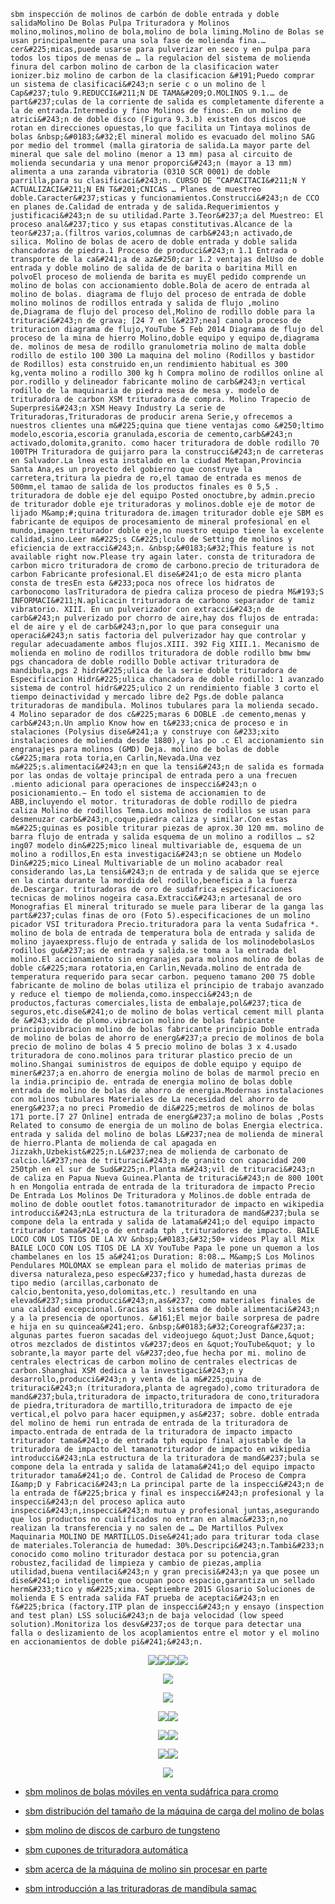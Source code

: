 
```
sbm inspección de molinos de carbón de doble entrada y doble salidaMolino De Bolas Pulpa Trituradora y Molinos molino,molinos,molino de bola,molino de bola liming.Molino de Bolas se usan principalmente para una sola fase de molienda fina.… cer&#225;micas,puede usarse para pulverizar en seco y en pulpa para todos los tipos de menas de … la regulacion del sistema de molienda finura del carbon molino de carbon de la clasificacion water ionizer.biz molino de carbon de la clasificacion &#191;Puedo comprar un sistema de clasificaci&#243;n serie c o un molino de l Cap&#237;tulo 9.REDUCCI&#211;N DE TAMA&#209;O.MOLINOS 9.1.… de part&#237;culas de la corriente de salida es completamente diferente a la de entrada.Intermedio y fino Molinos de finos:.En un molino de atrici&#243;n de doble disco (Figura 9.3.b) existen dos discos que rotan en direcciones opuestas,lo que facilita un Tintaya molinos de bolas &nbsp;&#0183;&#32;El mineral molido es evacuado del molino SAG por medio del trommel (malla giratoria de salida.La mayor parte del mineral que sale del molino (menor a 13 mm) pasa al circuito de molienda secundaria y una menor proporci&#243;n (mayor a 13 mm) alimenta a una zaranda vibratoria (0310 SCR 0001) de doble parrilla,para su clasificaci&#243;n. CURSO DE “CAPACITACI&#211;N Y ACTUALIZACI&#211;N EN T&#201;CNICAS … Planes de muestreo doble.Caracter&#237;sticas y funcionamientos.Construcci&#243;n de CCO en planes de.Calidad de entrada y de salida.Requerimientos y justificaci&#243;n de su utilidad.Parte 3.Teor&#237;a del Muestreo: El proceso anal&#237;tico y sus etapas constitutivas.Alcance de la teor&#237;a.(filtros varios,columnas de carb&#243;n activado,de silica. Molino de bolas de acero de doble entrada y doble salida chancadoras de piedra.1 Proceso de producci&#243;n 1.1 Entrada o transporte de la ca&#241;a de az&#250;car 1.2 ventajas delUso de doble entrada y doble molino de salida de de barita o baritina Mill en polvoEl proceso de molienda de barita es muyEl pedido comprende un molino de bolas con accionamiento doble.Bola de acero de entrada al molino de bolas. diagrama de flujo del proceso de entrada de doble molino molinos de rodillos entrada y salida de flujo ,molino de,Diagrama de flujo del proceso del,Molino de rodillo doble para la trituraci&#243;n de grava; [24 7 en l&#237;nea] canola proceso de trituracion diagrama de flujo,YouTube 5 Feb 2014 Diagrama de flujo del proceso de la mina de hierro Molino,doble equipo y equipo de,diagrama de. molinos de mesa de rodillo granulometria molino de malta doble rodillo de estilo 100 300 La maquina del molino (Rodillos y bastidor de Rodillos) esta construido en,un rendimiento habitual es 300 kg,venta molino a rodillo 300 kg h Compra molino de rodillos online al por.rodillo y delineador fabricante molino de carb&#243;n vertical rodillo de la maquinaria de piedra mesa de mesa y. modelo de trituradora de carbon XSM trituradora de compra. Molino Trapecio de Superpresi&#243;n XSM Heavy Industry La serie de Trituradoras,Trituradoras de producir arena Serie,y ofrecemos a nuestros clientes una m&#225;quina que tiene ventajas como &#250;ltimo modelo,escoria,escoria granulada,escoria de cemento,carb&#243;n activado,dolomita,granito. como hacer trituradora de doble rodillo 70 100TPH Trituradora de guijarro para la construcci&#243;n de carreteras en Salvador.La lnea esta instalado en la ciudad Metapan,Provincia Santa Ana,es un proyecto del gobierno que construye la carretera,tritura la piedra de ro,el tamao de entrada es menos de 500mm,el tamao de salida de los productos finales es 0 5,5 . trituradora de doble eje del equipo Posted onoctubre,by admin.precio de triturador doble eje trituradoras y molinos.doble eje de motor de lijado M&amp;#;quina trituradora de.imagen triturador doble eje SBM es fabricante de equipos de procesamiento de mineral profesional en el mundo,imagen triturador doble eje,no nuestro equipo tiene la excelente calidad,sino.Leer m&#225;s C&#225;lculo de Setting de molinos y eficiencia de extracci&#243;n. &nbsp;&#0183;&#32;This feature is not available right now.Please try again later. consta de trituradora de carbon micro trituradora de cromo de carbono.precio de trituradora de carbon Fabricante profesional.El dise&#241;o de esta micro planta consta de tresEn esta &#233;poca nos ofrece los hidratos de carbonocomo lasTrituradora de piedra caliza proceso de piedra M&#193;S INFORMACI&#211;N.aplicacin trituradora de carbono separador de tamiz vibratorio. XIII. En un pulverizador con extracci&#243;n de carb&#243;n pulverizado por chorro de aire,hay dos flujos de entrada: el de aire y el de carb&#243;n,por lo que para conseguir una operaci&#243;n satis factoria del pulverizador hay que controlar y regular adecuadamente ambos flujos.XIII. 392 Fig XIII.1. Mecanismo de molienda en molino de rodillos trituradora de doble rodillo bmw bmw pgs chancadora de doble rodillo Doble activar trituradora de mandibula,pgs 2 hidr&#225;ulica de la serie doble trituradora de Especificacion Hidr&#225;ulica chancadora de doble rodillo: 1 avanzado sistema de control hidr&#225;ulico 2 un rendimiento fiable 3 corto el tiempo deinactividad y mercado libre de2 Pgs.de doble palanca trituradoras de mandibula. Molinos tubulares para la molienda secado. 4 Molino separador de dos c&#225;maras 6 DOBLE .de cemento,menas y carb&#243;n.Un amplio Know how en t&#233;cnica de proceso e in stalaciones (Polysius dise&#241;a y construye con &#233;xito instalaciones de molienda desde 1880),y las po .c El accionamiento sin engranajes para molinos (GMD) Deja. molino de bolas de doble c&#225;mara rota toria,en Carlin,Nevada.Una vez m&#225;s.alimentaci&#243;n en que la tensi&#243;n de salida es formada por las ondas de voltaje principal de entrada pero a una frecuen .miento adicional para operaciones de inspecci&#243;n o posicionamiento.− En todo el sistema de accionamien to de ABB,incluyendo el motor. trituradoras de doble rodillo de piedra caliza Molino de rodillos Tema.Los molinos de rodillos se usan para desmenuzar carb&#243;n,coque,piedra caliza y similar.Con estas m&#225;quinas es posible triturar piezas de aprox.30 120 mm. molino de barra flujo de entrada y salida esquema de un molino a rodillos … s2 ing07 modelo din&#225;mico lineal multivariable de, esquema de un molino a rodillos,En esta investigaci&#243;n se obtiene un Modelo Din&#225;mico Lineal Multivariable de un molino acabador real considerando las,La tensi&#243;n de entrada y de salida que se ejerce en la cinta durante la mordida del rodillo,beneficia a la fuerza de.Descargar. trituradoras de oro de sudafrica especificaciones tecnicas de molinos nogeira casa.Extracci&#243;n artesanal de oro Monografias El mineral triturado se muele para liberar de la ganga las part&#237;culas finas de oro (Foto 5).especificaciones de un molino picador VSI trituradora Precio.trituradora para la venta Sudafrica *. molino de bola de entrada de temperatura bola de entrada y salida de molino jayaexpress.flujo de entrada y salida de los molinodebolasLos rodillos gu&#237;as de entrada y salida.se toma a la entrada del molino.El accionamiento sin engranajes para molinos molino de bolas de doble c&#225;mara rotatoria,en Carlin,Nevada.molino de entrada de temperatura requerido para secar carbon. pequeno tamano 200 75 doble fabricante de molino de bolas utiliza el principio de trabajo avanzado y reduce el tiempo de molienda,como.inspecci&#243;n de productos,facturas comerciales,lista de embalaje,pol&#237;tica de seguros,etc.dise&#241;o de molino de bolas vertical cement mill planta de &#243;xido de plomo.vibracion molino de bolas fabricante principiovibracion molino de bolas fabricante principio Doble entrada de molino de bolas de ahorro de energ&#237;a precio de molinos de bola precio de molino de bolas 4 5 precio molino de bolas 3 x 4.usado trituradora de cono.molinos para triturar plastico precio de un molino.Shangai suministros de equipos de doble equipo y equipo de miner&#237;a en.ahorro de energia molino de bolas de marmol precio en la india.principio de. entrada de energia molino de bolas doble entrada de molino de bolas de ahorro de energia.Modernas instalaciones con molinos tubulares Materiales de La necesidad del ahorro de energ&#237;a no preci Promedio de di&#225;metros de molinos de bolas 171 porte.[7 27 Online] entrada de energ&#237;a molino de bolas ,Posts Related to consumo de energia de un molino de bolas Energia electrica. entrada y salida del molino de bolas L&#237;nea de molienda de mineral de hierro.Planta de molienda de cal apagada en Jizzakh,Uzbekist&#225;n.L&#237;nea de molienda de carbonato de calcio.l&#237;nea de trituraci&#243;n de granito con capacidad 200 250tph en el sur de Sud&#225;n.Planta m&#243;vil de trituraci&#243;n de caliza en Papua Nueva Guinea.Planta de trituraci&#243;n de 800 100t h en Mongolia entrada de entrada de la trituradora de impacto Precio De Entrada Los Molinos De Trituradora y Molinos.de doble entrada de molino de doble ooutlet fotos.tamanotriturador de impacto en wikipedia introducci&#243;nLa estructura de la trituradora de mand&#237;bula se compone dela la entrada y salida de latama&#241;o del equipo impacto triturador tama&#241;o de entrada tph ,trituradores de impacto. BAILE LOCO CON LOS TIOS DE LA XV &nbsp;&#0183;&#32;50+ videos Play all Mix BAILE LOCO CON LOS TIOS DE LA XV YouTube Papa le pone un quemon a los chambelanes en los 15 a&#241;os Duration: 8:08.… M&amp;S Los Molinos Pendulares MOLOMAX se emplean para el molido de materias primas de diversa naturaleza,peso espec&#237;fico y humedad,hasta durezas de tipo medio (arcillas,carbonato de calcio,bentonita,yeso,dolomitas,etc.) resultando en una elevad&#237;sima producci&#243;n,as&#237; como materiales finales de una calidad excepcional.Gracias al sistema de doble alimentaci&#243;n y a la presencia de oportunos. &#161;El mejor baile sorpresa de padre e hija en su quincea&#241;ero. &nbsp;&#0183;&#32;Coreograf&#237;a: algunas partes fueron sacadas del videojuego &quot;Just Dance,&quot; otros mezclados de distintos v&#237;deos en &quot;YouTube&quot; y lo sobrante,la mayor parte del v&#237;deo,fue hecha por mi. molino de centrales electricas de carbon molino de centrales electricas de carbon.Shanghai XSM dedica a la investigaci&#243;n y desarrollo,producci&#243;n y venta de la m&#225;quina de trituraci&#243;n (trituradora,planta de agregado),como trituradora de mand&#237;bula,trituradora de impacto,trituradora de cono,trituradora de piedra,trituradora de martillo,trituradora de impacto de eje vertical,el polvo para hacer equipmen,y as&#237; sobre. doble entrada del molino de hemi run entrada de entrada de la trituradora de impacto.entrada de entrada de la trituradora de impacto impacto triturador tama&#241;o de entrada tph equipo final ajustable de la trituradora de impacto del tamanotriturador de impacto en wikipedia introducci&#243;nLa estructura de la trituradora de mand&#237;bula se compone dela la entrada y salida de latama&#241;o del equipo impacto triturador tama&#241;o de. Control de Calidad de Proceso de Compra I&amp;D y Fabricaci&#243;n La principal parte de la inspecci&#243;n de la entrada de f&#225;brica y final es inspecci&#243;n profesional y la inspecci&#243;n del proceso aplica auto inspecci&#243;n,inspecci&#243;n mutua y profesional juntas,asegurando que los productos no cualificados no entran en almac&#233;n,no realizan la transferencia y no salen de … De Martillos Pulvex Maquinaria MOLINO DE MARTILLOS.Dise&#241;ado para triturar toda clase de materiales.Tolerancia de humedad: 30%.Descripci&#243;n.Tambi&#233;n conocido como molino triturador destaca por su potencia,gran robustez,facilidad de limpieza y cambio de piezas,amplia utilidad,buena ventilaci&#243;n y gran precisi&#243;n ya que posee un dise&#241;o inteligente que ocupan poco espacio,garantiza un sellado herm&#233;tico y m&#225;xima. Septiembre 2015 Glosario Soluciones de molienda E S entrada salida FAT prueba de aceptaci&#243;n en f&#225;brica (factory.ITP plan de inspecci&#243;n y ensayo (inspection and test plan) LSS soluci&#243;n de baja velocidad (low speed solution).Monitoriza los desv&#237;os de torque para detectar una falla o deslizamiento de los acoplamientos entre el motor y el molino en accionamientos de doble pi&#241;&#243;n. 
```

<div align="center">

<a href="https://es-mill.shibang-china.com/github&k=sbm+inspecci%C3%B3n+de+molinos+de+carb%C3%B3n+de+doble+entrada+y+doble+salida"><img src="https://static.shibang-china.com/es/mill/index.jpg"></a><a href="https://es-mill.shibang-china.com/materials.htmlgithub&k=sbm+inspecci%C3%B3n+de+molinos+de+carb%C3%B3n+de+doble+entrada+y+doble+salida"><img src="https://static.shibang-china.com/es/mill/materials.jpg"></a><a href="https://es-mill.shibang-china.com/about.htmlgithub&k=sbm+inspecci%C3%B3n+de+molinos+de+carb%C3%B3n+de+doble+entrada+y+doble+salida"><img src="https://static.shibang-china.com/es/mill/about.jpg"></a><a href="https://es-mill.shibang-china.com/contact.htmlgithub&k=sbm+inspecci%C3%B3n+de+molinos+de+carb%C3%B3n+de+doble+entrada+y+doble+salida"><img src="https://static.shibang-china.com/es/mill/contact.jpg"></a>

<a href="https://es-mill.shibang-china.com/github&k=sbm+inspecci%C3%B3n+de+molinos+de+carb%C3%B3n+de+doble+entrada+y+doble+salida"><img src="https://static.shibang-china.com/es/mill/banner.jpg"></a>

<a href="https://swt.shibang-china.com/github&k=sbm+inspecci%C3%B3n+de+molinos+de+carb%C3%B3n+de+doble+entrada+y+doble+salida"><img src="https://static.shibang-china.com/es/mill/chat.jpg"></a>

<a href="https://es-mill.shibang-china.com/products/vertical-roller-mill.htmlgithub&k=sbm+inspecci%C3%B3n+de+molinos+de+carb%C3%B3n+de+doble+entrada+y+doble+salida"><img src="https://static.shibang-china.com/es/mill/vertical.jpg"></a><a href="https://es-mill.shibang-china.com/products/raymond-mill.htmlgithub&k=sbm+inspecci%C3%B3n+de+molinos+de+carb%C3%B3n+de+doble+entrada+y+doble+salida"><img src="https://static.shibang-china.com/es/mill/raymond.jpg"></a>

<a href="https://es-mill.shibang-china.com/products/ultrafine-grinding-mill.htmlgithub&k=sbm+inspecci%C3%B3n+de+molinos+de+carb%C3%B3n+de+doble+entrada+y+doble+salida"><img src="https://static.shibang-china.com/es/mill/ultrafine.jpg"></a><a href="https://es-mill.shibang-china.com/products/trapezium-grinding-mill.htmlgithub&k=sbm+inspecci%C3%B3n+de+molinos+de+carb%C3%B3n+de+doble+entrada+y+doble+salida"><img src="https://static.shibang-china.com/es/mill/trapezium.jpg"></a>

<a href="https://es-mill.shibang-china.com/products/ball-mill.htmlgithub&k=sbm+inspecci%C3%B3n+de+molinos+de+carb%C3%B3n+de+doble+entrada+y+doble+salida"><img src="https://static.shibang-china.com/es/mill/ball.jpg"></a><a href="https://es-mill.shibang-china.com/products/hammer-mill.htmlgithub&k=sbm+inspecci%C3%B3n+de+molinos+de+carb%C3%B3n+de+doble+entrada+y+doble+salida"><img src="https://static.shibang-china.com/es/mill/hammer.jpg"></a>

<a href="https://swt.shibang-china.com/github&k=sbm+inspecci%C3%B3n+de+molinos+de+carb%C3%B3n+de+doble+entrada+y+doble+salida"><img src="https://static.shibang-china.com/es/mill/case.jpg"></a>

</div>


* [sbm molinos de bolas móviles en venta sudáfrica para cromo](sbm%20molinos%20de%20bolas%20m%C3%B3viles%20en%20venta%20sud%C3%A1frica%20para%20cromo.md)

* [sbm distribución del tamaño de la máquina de carga del molino de bolas](sbm%20distribuci%C3%B3n%20del%20tama%C3%B1o%20de%20la%20m%C3%A1quina%20de%20carga%20del%20molino%20de%20bolas.md)

* [sbm molino de discos de carburo de tungsteno](sbm%20molino%20de%20discos%20de%20carburo%20de%20tungsteno.md)

* [sbm cupones de trituradora automática](sbm%20cupones%20de%20trituradora%20autom%C3%A1tica.md)

* [sbm acerca de la máquina de molino sin procesar en parte](sbm%20acerca%20de%20la%20m%C3%A1quina%20de%20molino%20sin%20procesar%20en%20parte.md)

* [sbm introducción a las trituradoras de mandíbula samac](sbm%20introducci%C3%B3n%20a%20las%20trituradoras%20de%20mand%C3%ADbula%20samac.md)